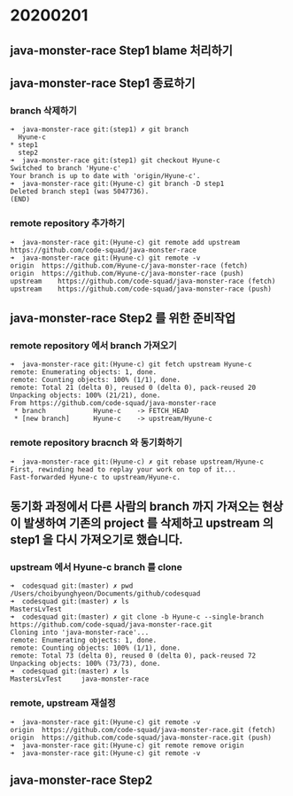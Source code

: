 # 20200201

## java-monster-race Step1 blame 처리하기

## java-monster-race Step1 종료하기
### branch 삭제하기
```shell script
➜  java-monster-race git:(step1) ✗ git branch
  Hyune-c
* step1
  step2
➜  java-monster-race git:(step1) git checkout Hyune-c
Switched to branch 'Hyune-c'
Your branch is up to date with 'origin/Hyune-c'.
➜  java-monster-race git:(Hyune-c) git branch -D step1
Deleted branch step1 (was 5047736).
(END)
```
### remote repository 추가하기
```shell script
➜  java-monster-race git:(Hyune-c) git remote add upstream https://github.com/code-squad/java-monster-race
➜  java-monster-race git:(Hyune-c) git remote -v
origin	https://github.com/Hyune-c/java-monster-race (fetch)
origin	https://github.com/Hyune-c/java-monster-race (push)
upstream	https://github.com/code-squad/java-monster-race (fetch)
upstream	https://github.com/code-squad/java-monster-race (push)
```
## java-monster-race Step2 를 위한 준비작업
### remote repository 에서 branch 가져오기
```shell script
➜  java-monster-race git:(Hyune-c) git fetch upstream Hyune-c
remote: Enumerating objects: 1, done.
remote: Counting objects: 100% (1/1), done.
remote: Total 21 (delta 0), reused 0 (delta 0), pack-reused 20
Unpacking objects: 100% (21/21), done.
From https://github.com/code-squad/java-monster-race
 * branch            Hyune-c    -> FETCH_HEAD
 * [new branch]      Hyune-c    -> upstream/Hyune-c
```
### remote repository bracnch 와 동기화하기
```shell script
➜  java-monster-race git:(Hyune-c) ✗ git rebase upstream/Hyune-c
First, rewinding head to replay your work on top of it...
Fast-forwarded Hyune-c to upstream/Hyune-c.
```
## 동기화 과정에서 다른 사람의 branch 까지 가져오는 현상이 발생하여 기존의 project 를 삭제하고 upstream 의 step1 을 다시 가져오기로 했습니다.
### upstream 에서 Hyune-c branch 를 clone
```shell script
➜  codesquad git:(master) ✗ pwd
/Users/choibyunghyeon/Documents/github/codesquad
➜  codesquad git:(master) ✗ ls
MastersLvTest
➜  codesquad git:(master) ✗ git clone -b Hyune-c --single-branch https://github.com/code-squad/java-monster-race.git
Cloning into 'java-monster-race'...
remote: Enumerating objects: 1, done.
remote: Counting objects: 100% (1/1), done.
remote: Total 73 (delta 0), reused 0 (delta 0), pack-reused 72
Unpacking objects: 100% (73/73), done.
➜  codesquad git:(master) ✗ ls
MastersLvTest     java-monster-race
```
### remote, upstream 재설정
```shell script
➜  java-monster-race git:(Hyune-c) git remote -v
origin	https://github.com/code-squad/java-monster-race.git (fetch)
origin	https://github.com/code-squad/java-monster-race.git (push)
➜  java-monster-race git:(Hyune-c) git remote remove origin
➜  java-monster-race git:(Hyune-c) git remote -v
```
## java-monster-race Step2

<!--stackedit_data:
eyJoaXN0b3J5IjpbMjg5OTgwNDIyLDIwNDA0MzQxMzksLTk4Nj
gyNzQ4OSw2NDgwNzg4NTUsLTIwMDIwNDc0NTZdfQ==
-->